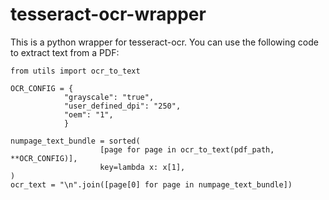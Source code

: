 # tesseract-ocr-wrapper
This is a python wrapper for tesseract-ocr. You can use the following code to extract text from a PDF:


```
from utils import ocr_to_text

OCR_CONFIG = {
            "grayscale": "true",
            "user_defined_dpi": "250",
            "oem": "1",
            }

numpage_text_bundle = sorted(
                    [page for page in ocr_to_text(pdf_path, **OCR_CONFIG)],
                    key=lambda x: x[1],
)
ocr_text = "\n".join([page[0] for page in numpage_text_bundle])
```
